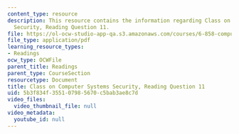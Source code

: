 ```yaml
---
content_type: resource
description: This resource contains the information regarding Class on Computer Systems
  Security, Reading Question 11.
file: https://ol-ocw-studio-app-qa.s3.amazonaws.com/courses/6-858-computer-systems-security-fall-2014/5b3f834f355107985670c5bab3ae8c7d_MIT6_858F14_Reading11.pdf
file_type: application/pdf
learning_resource_types:
- Readings
ocw_type: OCWFile
parent_title: Readings
parent_type: CourseSection
resourcetype: Document
title: Class on Computer Systems Security, Reading Question 11
uid: 5b3f834f-3551-0798-5670-c5bab3ae8c7d
video_files:
  video_thumbnail_file: null
video_metadata:
  youtube_id: null
---
```

